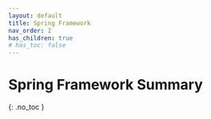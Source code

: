 ```yaml
---
layout: default
title: Spring Framework
nav_order: 2
has_children: true
# has_toc: false
---
```


# Spring Framework Summary
{: .no_toc }


